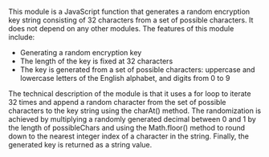 This module is a JavaScript function that generates a random encryption key string consisting of 32 characters from a set of possible characters. It does not depend on any other modules. The features of this module include: 

- Generating a random encryption key
- The length of the key is fixed at 32 characters
- The key is generated from a set of possible characters: uppercase and lowercase letters of the English alphabet, and digits from 0 to 9

The technical description of the module is that it uses a for loop to iterate 32 times and append a random character from the set of possible characters to the key string using the charAt() method. The randomization is achieved by multiplying a randomly generated decimal between 0 and 1 by the length of possibleChars and using the Math.floor() method to round down to the nearest integer index of a character in the string. Finally, the generated key is returned as a string value.